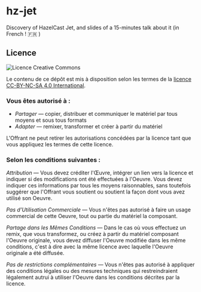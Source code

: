 # hz-jet
Discovery of HazelCast Jet, and slides of a 15-minutes talk about it (in French ! :fr: )


## Licence

![Licence Creative Commons](https://i.creativecommons.org/l/by-nc-sa/4.0/88x31.png)

Le contenu de ce dépôt est mis à disposition selon les termes de la [licence CC-BY-NC-SA 4.0 International](http://creativecommons.org/licenses/by-nc-sa/4.0/).

### Vous êtes autorisé à :

* *Partager* — copier, distribuer et communiquer le matériel par tous moyens et sous tous formats
* *Adapter* — remixer, transformer et créer à partir du matériel

L'Offrant ne peut retirer les autorisations concédées par la licence tant que vous appliquez les termes de cette licence.

### Selon les conditions suivantes :

*Attribution* — Vous devez créditer l'Œuvre, intégrer un lien vers la licence et indiquer si des modifications ont été effectuées à l'Oeuvre. Vous devez indiquer ces informations par tous les moyens raisonnables, sans toutefois suggérer que l'Offrant vous soutient ou soutient la façon dont vous avez utilisé son Oeuvre.

*Pas d’Utilisation Commerciale* — Vous n'êtes pas autorisé à faire un usage commercial de cette Oeuvre, tout ou partie du matériel la composant.

*Partage dans les Mêmes Conditions* — Dans le cas où vous effectuez un remix, que vous transformez, ou créez à partir du matériel composant l'Oeuvre originale, vous devez diffuser l'Oeuvre modifiée dans les même conditions, c'est à dire avec la même licence avec laquelle l'Oeuvre originale a été diffusée.

*Pas de restrictions complémentaires* — Vous n'êtes pas autorisé à appliquer des conditions légales ou des mesures techniques qui restreindraient légalement autrui à utiliser l'Oeuvre dans les conditions décrites par la licence.
